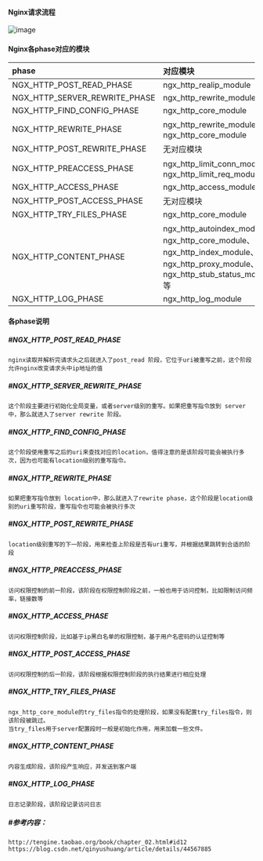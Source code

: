 ####   Nginx请求流程
![image](http://ask.apelearn.com/uploads/nginx/nginx_phase.png)

####   Nginx各phase对应的模块
| phase      | 对应模块    |
| :--------   | :-----   | 
| NGX_HTTP_POST_READ_PHASE       | ngx_http_realip_module      |
| NGX_HTTP_SERVER_REWRITE_PHASE        | ngx_http_rewrite_module     |
|NGX_HTTP_FIND_CONFIG_PHASE|ngx_http_core_module|
|NGX_HTTP_REWRITE_PHASE |ngx_http_rewrite_module、ngx_http_core_module|
|NGX_HTTP_POST_REWRITE_PHASE|无对应模块|
|NGX_HTTP_PREACCESS_PHASE|ngx_http_limit_conn_module、ngx_http_limit_req_module|
|NGX_HTTP_ACCESS_PHASE|ngx_http_access_module|
|NGX_HTTP_POST_ACCESS_PHASE|无对应模块|
|NGX_HTTP_TRY_FILES_PHASE|ngx_http_core_module|
|NGX_HTTP_CONTENT_PHASE|ngx_http_autoindex_module、ngx_http_core_module、ngx_http_index_module、ngx_http_proxy_module、ngx_http_stub_status_module等|
|NGX_HTTP_LOG_PHASE|ngx_http_log_module|

####   各phase说明
#####            #NGX_HTTP_POST_READ_PHASE
```
nginx读取并解析完请求头之后就进入了post_read 阶段，它位于uri被重写之前，这个阶段允许nginx改变请求头中ip地址的值
```
#####            #NGX_HTTP_SERVER_REWRITE_PHASE
```
这个阶段主要进行初始化全局变量，或者server级别的重写。如果把重写指令放到 server 中，那么就进入了server rewrite 阶段。
```

#####            #NGX_HTTP_FIND_CONFIG_PHASE
```
这个阶段使用重写之后的uri来查找对应的location，值得注意的是该阶段可能会被执行多次，因为也可能有location级别的重写指令。
```
#####            #NGX_HTTP_REWRITE_PHASE
```
如果把重写指令放到 location中，那么就进入了rewrite phase，这个阶段是location级别的uri重写阶段，重写指令也可能会被执行多次
```
#####            #NGX_HTTP_POST_REWRITE_PHASE
```
location级别重写的下一阶段，用来检查上阶段是否有uri重写，并根据结果跳转到合适的阶段
```
#####            #NGX_HTTP_PREACCESS_PHASE
```
访问权限控制的前一阶段，该阶段在权限控制阶段之前，一般也用于访问控制，比如限制访问频率，链接数等
```
#####            #NGX_HTTP_ACCESS_PHASE
```
访问权限控制阶段，比如基于ip黑白名单的权限控制，基于用户名密码的认证控制等
```
#####            #NGX_HTTP_POST_ACCESS_PHASE
```
访问权限控制的后一阶段，该阶段根据权限控制阶段的执行结果进行相应处理
```
#####            #NGX_HTTP_TRY_FILES_PHASE
```
ngx_http_core_module的try_files指令的处理阶段，如果没有配置try_files指令，则该阶段被跳过。
当try_files用于server配置段时一般是初始化作用，用来加载一些文件。
```
#####            #NGX_HTTP_CONTENT_PHASE
```
内容生成阶段，该阶段产生响应，并发送到客户端
```
#####            #NGX_HTTP_LOG_PHASE
```
日志记录阶段，该阶段记录访问日志
```

#####            #参考内容：
```
http://tengine.taobao.org/book/chapter_02.html#id12
https://blog.csdn.net/qinyushuang/article/details/44567885 
```
